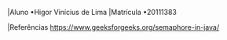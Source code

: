 |Aluno
	•Higor Vinícius de Lima
|Matrícula
	•20111383

|Referências
	https://www.geeksforgeeks.org/semaphore-in-java/